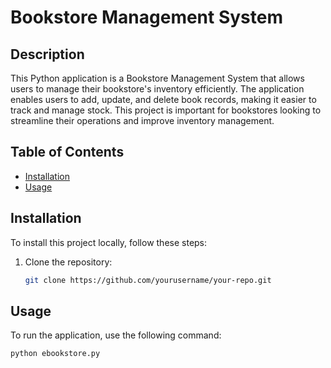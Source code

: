 # Bookstore Management System

## Description
This Python application is a Bookstore Management System that allows users to manage their bookstore's inventory efficiently. The application enables users to add, update, and delete book records, making it easier to track and manage stock. This project is important for bookstores looking to streamline their operations and improve inventory management.

## Table of Contents
- [Installation](#installation)
- [Usage](#usage)

## Installation
To install this project locally, follow these steps:
1. Clone the repository:
   ```bash
   git clone https://github.com/yourusername/your-repo.git


## Usage
To run the application, use the following command:
```bash
python ebookstore.py

